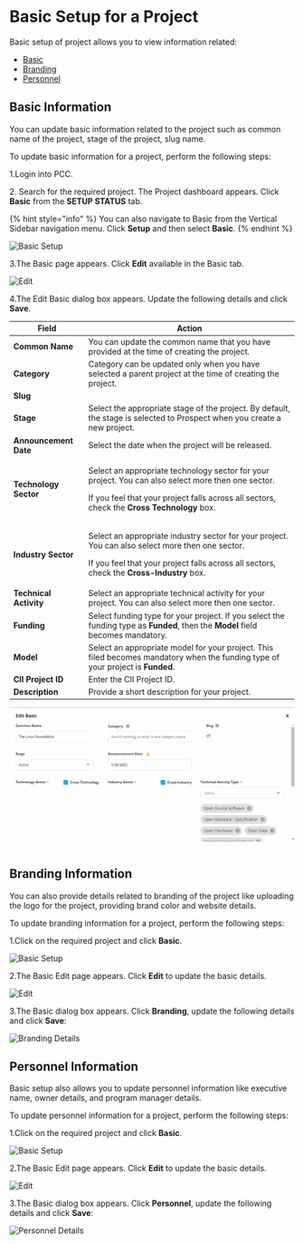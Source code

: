 # Basic Setup for a Project

Basic setup of project allows you to view information related:

* [Basic](basic-setup-for-a-project.md#basic-information)
* [Branding](basic-setup-for-a-project.md#branding-information)
* [Personnel](basic-setup-for-a-project.md#personnel-information)

## Basic Information <a href="#basic-information" id="basic-information"></a>

You can update basic information related to the project such as common name of the project, stage of the project, slug name.

To update basic information for a project, perform the following steps:

1.Login into PCC.

2\. Search for the required project. The Project dashboard appears. Click **Basic** from the **SETUP STATUS** tab.

{% hint style="info" %}
You can also navigate to Basic from the Vertical Sidebar navigation menu. Click **Setup** and then select **Basic**.
{% endhint %}

![Basic Setup](https://files.gitbook.com/v0/b/gitbook-28427.appspot.com/o/assets%2F-MT\_pAMg4FUQlUpKbPvg%2F-MYVqEiK8ITkWCIS1MX-%2F-MYVqe\_\_FDB2g32OQ5Rc%2FBasic.png?alt=media\&token=ee821b5f-26d5-440a-9e0b-91aee5cb690e)

3.The Basic page appears. Click **Edit** available in the Basic tab.

![Edit](https://files.gitbook.com/v0/b/gitbook-28427.appspot.com/o/assets%2F-MT\_pAMg4FUQlUpKbPvg%2F-MgdZ3FEhytAoLgAUcth%2F-Mgd\_pSJ\_nnTofuo9eFN%2FEdit.png?alt=media\&token=0887c72b-e8a7-491d-917b-b7e4ed1df2b0)

4.The Edit Basic dialog box appears. Update the following details and click **Save**.

| **Field**              | **Action**                                                                                                                                                                                                                |
| ---------------------- | ------------------------------------------------------------------------------------------------------------------------------------------------------------------------------------------------------------------------- |
| **Common Name**        | You can update the common name that you have provided at the time of creating the project.                                                                                                                                |
| **Category**           | Category can be updated only when you have selected a parent project at the time of creating the project.                                                                                                                 |
| **Slug**               |                                                                                                                                                                                                                           |
| **Stage**              | Select the appropriate stage of the project. By default, the stage is selected to Prospect when you create a new project.                                                                                                 |
| **Announcement Date**  | Select the date when the project will be released.                                                                                                                                                                        |
| **Technology Sector**  | <p>Select an appropriate technology sector for your project. You can also select more then one sector.</p><p>If you feel that your project falls across all sectors, check the <strong>Cross Technology</strong> box.</p> |
| **Industry Sector**    | <p>Select an appropriate industry sector for your project. You can also select more then one sector.</p><p>If you feel that your project falls across all sectors, check the <strong>Cross-Industry</strong> box.</p>     |
| **Technical Activity** | Select an appropriate technical activity for your project. You can also select more then one sector.                                                                                                                      |
| **Funding**            | Select funding type for your project. If you select the funding type as **Funded**, then the **Model** field becomes mandatory.                                                                                           |
| **Model**              | Select an appropriate model for your project. This filed becomes mandatory when the funding type of your project is **Funded**.                                                                                           |
| **CII Project ID**     | Enter the CII Project ID.                                                                                                                                                                                                 |
| **Description**        | Provide a short description for your project.                                                                                                                                                                             |

![Edit Basic](../../.gitbook/assets/Edit-Basic.gif)

## Branding Information

You can also provide details related to branding of the project like uploading the logo for the project, providing brand color and website details.

To update branding information for a project, perform the following steps:

1.Click on the required project and click **Basic**.

![Basic Setup](https://files.gitbook.com/v0/b/gitbook-28427.appspot.com/o/assets%2F-MT\_pAMg4FUQlUpKbPvg%2F-MYVqEiK8ITkWCIS1MX-%2F-MYVqe\_\_FDB2g32OQ5Rc%2FBasic.png?alt=media\&token=ee821b5f-26d5-440a-9e0b-91aee5cb690e)

2.The Basic Edit page appears. Click **Edit** to update the basic details.

![Edit](https://gblobscdn.gitbook.com/assets%2F-MCG-Km6\_RcGyUVKsLIx%2F-MEHCY-wqnF4e-rkQmSt%2F-MEIOhpPgoOhKhQwm6Zx%2FBrand\_edit.png?alt=media\&token=77963ddb-0a73-4ec0-9276-89d95c4a52e6)

3.The Basic dialog box appears. Click **Branding**, update the following details and click **Save**:

![Branding Details](https://gblobscdn.gitbook.com/assets%2F-MCG-Km6\_RcGyUVKsLIx%2F-MEHCY-wqnF4e-rkQmSt%2F-MEIRfjJQ1bkaWL-G6PN%2FBrand\_Details.png?alt=media\&token=71b68a16-261d-4bcf-99f4-cd03b54bf2ed)

## Personnel Information <a href="#personnel-information" id="personnel-information"></a>

Basic setup also allows you to update personnel information like executive name, owner details, and program manager details.

To update personnel information for a project, perform the following steps:

1.Click on the required project and click **Basic**.

![Basic Setup](https://files.gitbook.com/v0/b/gitbook-28427.appspot.com/o/assets%2F-MT\_pAMg4FUQlUpKbPvg%2F-MYVqEiK8ITkWCIS1MX-%2F-MYVqe\_\_FDB2g32OQ5Rc%2FBasic.png?alt=media\&token=ee821b5f-26d5-440a-9e0b-91aee5cb690e)

2.The Basic Edit page appears. Click **Edit** to update the basic details.

![Edit](https://gblobscdn.gitbook.com/assets%2F-MCG-Km6\_RcGyUVKsLIx%2F-MEIS6pHfXwMvVAce590%2F-MEIT6lLvLipNpigYwtE%2FB1.png?alt=media\&token=62b41b4d-e867-48d8-b5d8-55d3e7cfd186)

3.The Basic dialog box appears. Click **Personnel**, update the following details and click **Save**:

![Personnel Details](https://gblobscdn.gitbook.com/assets%2F-MCG-Km6\_RcGyUVKsLIx%2F-MEIS6pHfXwMvVAce590%2F-MEIUCgEqo94OkxQi1gx%2FPersonnel.png?alt=media\&token=e5a110bb-01a6-4fa1-8c4a-fe64f16c25f2)
